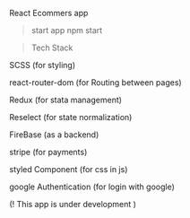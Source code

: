 React Ecommers app

> start app 
npm start 

> Tech Stack 


SCSS (for styling)

react-router-dom (for Routing between pages)

Redux (for stata management)

Reselect (for state normalization)

FireBase (as a backend)

stripe (for payments)

styled Component (for css in js)

google Authentication (for login with google)


(! This app is under development )